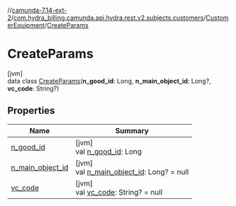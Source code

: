 //[camunda-7.14-ext-2](../../../../index.md)/[com.hydra_billing.camunda.api.hydra.rest.v2.subjects.customers](../../index.md)/[CustomerEquipment](../index.md)/[CreateParams](index.md)

# CreateParams

[jvm]\
data class [CreateParams](index.md)(**n_good_id**: Long, **n_main_object_id**: Long?, **vc_code**: String?)

## Properties

| Name | Summary |
|---|---|
| [n_good_id](n_good_id.md) | [jvm]<br>val [n_good_id](n_good_id.md): Long |
| [n_main_object_id](n_main_object_id.md) | [jvm]<br>val [n_main_object_id](n_main_object_id.md): Long? = null |
| [vc_code](vc_code.md) | [jvm]<br>val [vc_code](vc_code.md): String? = null |
